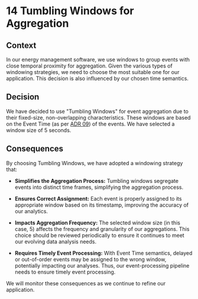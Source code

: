 # 14 Tumbling Windows for Aggregation

## Context

In our energy management software, we use windows to group events with close temporal proximity for aggregation. Given the various types of windowing strategies, we need to choose the most suitable one for our application. This decision is also influenced by our chosen time semantics.

## Decision

We have decided to use "Tumbling Windows" for event aggregation due to their fixed-size, non-overlapping characteristics. 
These windows are based on the Event Time (as per [ADR 09](0009-Use-of-Event-Time-for-Kafka-Streams-in-Energy-Management-Software.md)) of the events. We have selected a window size of 5 seconds.

## Consequences

By choosing Tumbling Windows, we have adopted a windowing strategy that:

- **Simplifies the Aggregation Process:** Tumbling windows segregate events into distinct time frames, simplifying the aggregation process.

- **Ensures Correct Assignment:** Each event is properly assigned to its appropriate window based on its timestamp, improving the accuracy of our analytics.

- **Impacts Aggregation Frequency:** The selected window size (in this case, 5) affects the frequency and granularity of our aggregations. This choice should be reviewed periodically to ensure it continues to meet our evolving data analysis needs.

- **Requires Timely Event Processing:** With Event Time semantics, delayed or out-of-order events may be assigned to the wrong window, potentially impacting our analyses. Thus, our event-processing pipeline needs to ensure timely event processing.

We will monitor these consequences as we continue to refine our application.

